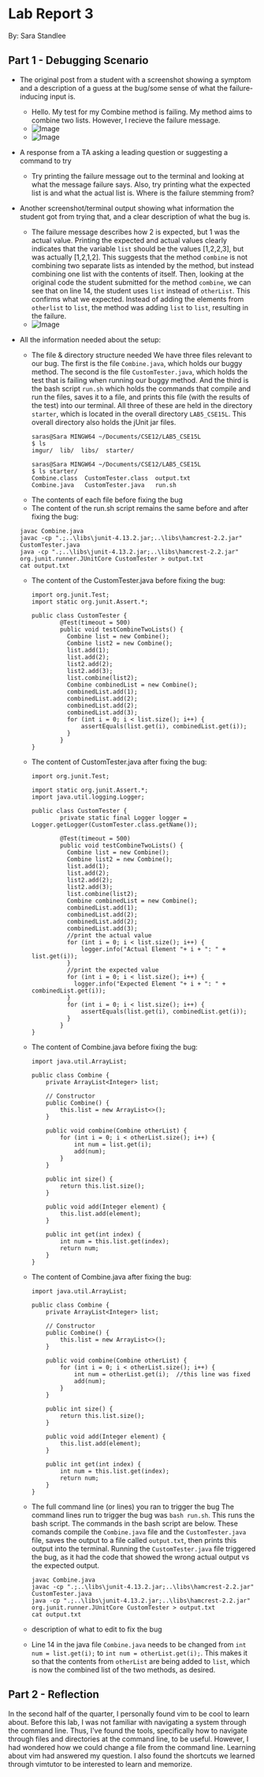 # Lab Report 3
By: Sara Standlee
## Part 1 - Debugging Scenario
* The original post from a student with a screenshot showing a symptom and a description of a guess at the bug/some sense of what the failure-inducing input is.
   * Hello. My test for my Combine method is failing. My method aims to combine two lists. However, I recieve the failure message. 
   * ![Image](Lab5CombineMethodScreenshot.png)
   * ![Image](Failures.png)


* A response from a TA asking a leading question or suggesting a command to try
  * Try printing the failure message out to the terminal and looking at what the message failure says. Also, try printing what the expected list is and what the actual list is. Where is the failure stemming from?

* Another screenshot/terminal output showing what information the student got from trying that, and a clear description of what the bug is.
   * The failure message describes how 2 is expected, but 1 was the actual value. Printing the expected and actual values clearly indicates that the variable `list` should be the values [1,2,2,3], but was actually [1,2,1,2]. This suggests that the method `combine` is not combining two separate lists as intended by the method, but instead combining one list with the contents of itself. Then, looking at the original code the student submitted for the method `combine`, we can see that on line 14, the student uses `list` instead of `otherList`. This confirms what we expected. Instead of adding the elements from `otherlist` to `list`, the method was adding `list` to `list`, resulting in the failure. 
   * ![Image](FurtherInfo.png)

* All the information needed about the setup:
  * The file & directory structure needed
  We have three files relevant to our bug. The first is the file `Combine.java`, which holds our buggy method. The second is the file `CustomTester.java`, which holds the test that is failing when running our buggy method. And the third is the bash script `run.sh` which holds the commands that compile and run the files, saves it to a file, and prints this file (with the results of the test) into our terminal. All three of these are held in the directory `starter`, which is located in the overall directory `LAB5_CSE15L`. This overall directory also holds the jUnit jar files.
     ```
     saras@Sara MINGW64 ~/Documents/CSE12/LAB5_CSE15L
     $ ls
     imgur/  lib/  libs/  starter/
     
     saras@Sara MINGW64 ~/Documents/CSE12/LAB5_CSE15L
     $ ls starter/
     Combine.class  CustomTester.class  output.txt
     Combine.java   CustomTester.java   run.sh
     ```
  * The contents of each file before fixing the bug
   * The content of the run.sh script remains the same before and after fixing the bug:
    ```
    javac Combine.java
    javac -cp ".;..\libs\junit-4.13.2.jar;..\libs\hamcrest-2.2.jar" CustomTester.java
    java -cp ".;..\libs\junit-4.13.2.jar;..\libs\hamcrest-2.2.jar" org.junit.runner.JUnitCore CustomTester > output.txt
    cat output.txt
    ```
   * The content of the CustomTester.java before fixing the bug:
     ```
     import org.junit.Test;
     import static org.junit.Assert.*;
     
     public class CustomTester {
             @Test(timeout = 500)
             public void testCombineTwoLists() {
               Combine list = new Combine();
               Combine list2 = new Combine();
               list.add(1);
               list.add(2);
               list2.add(2);
               list2.add(3);
               list.combine(list2);
               Combine combinedList = new Combine();
               combinedList.add(1);
               combinedList.add(2);
               combinedList.add(2);
               combinedList.add(3);
               for (int i = 0; i < list.size(); i++) {
                   assertEquals(list.get(i), combinedList.get(i));
               }
             }      
     }
     ```
   * The content of CustomTester.java after fixing the bug:
     ```
     import org.junit.Test;
     
     import static org.junit.Assert.*;
     import java.util.logging.Logger;
     
     public class CustomTester {
             private static final Logger logger = Logger.getLogger(CustomTester.class.getName());
     
             @Test(timeout = 500)
             public void testCombineTwoLists() {
               Combine list = new Combine();
               Combine list2 = new Combine();
               list.add(1);
               list.add(2);
               list2.add(2);
               list2.add(3);
               list.combine(list2);
               Combine combinedList = new Combine();
               combinedList.add(1);
               combinedList.add(2);
               combinedList.add(2);
               combinedList.add(3);
               //print the actual value
               for (int i = 0; i < list.size(); i++) { 
                   logger.info("Actual Element "+ i + ": " + list.get(i));
               }
               //print the expected value
               for (int i = 0; i < list.size(); i++) {
                 logger.info("Expected Element "+ i + ": " + combinedList.get(i));
               } 
               for (int i = 0; i < list.size(); i++) {
                   assertEquals(list.get(i), combinedList.get(i));
               }
             }     
     }
     ```
   * The content of Combine.java before fixing the bug:
     ```      
     import java.util.ArrayList;
     
     public class Combine {
         private ArrayList<Integer> list;  
     
         // Constructor
         public Combine() {
             this.list = new ArrayList<>();
         }
     
         public void combine(Combine otherList) {
             for (int i = 0; i < otherList.size(); i++) {
                 int num = list.get(i);
                 add(num);
             }
         }
     
         public int size() {
             return this.list.size();
         }
     
         public void add(Integer element) {
             this.list.add(element);
         }
     
         public int get(int index) {
             int num = this.list.get(index);
             return num;
         }
     }
     ```
   * The content of Combine.java after fixing the bug:
     ```     
     import java.util.ArrayList;
     
     public class Combine {
         private ArrayList<Integer> list;  
     
         // Constructor
         public Combine() {
             this.list = new ArrayList<>();
         }
     
         public void combine(Combine otherList) {
             for (int i = 0; i < otherList.size(); i++) {
                 int num = otherList.get(i);  //this line was fixed
                 add(num);
             }
         }
     
         public int size() {
             return this.list.size();
         }
     
         public void add(Integer element) {
             this.list.add(element);
         }
     
         public int get(int index) {
             int num = this.list.get(index);
             return num;
         }
     }
     ```

  * The full command line (or lines) you ran to trigger the bug
    The command lines run to trigger the bug was `bash run.sh`. This runs the bash script. The commands in the bash script are below. These comands compile the `Combine.java` file and the `CustomTester.java` file, saves the output to a file called `output.txt`, then prints this output into the terminal. Running the `CustomTester.java` file triggered the bug, as it had the code that showed the wrong actual output vs the expected output.
    ```
    javac Combine.java
    javac -cp ".;..\libs\junit-4.13.2.jar;..\libs\hamcrest-2.2.jar" CustomTester.java
    java -cp ".;..\libs\junit-4.13.2.jar;..\libs\hamcrest-2.2.jar" org.junit.runner.JUnitCore CustomTester > output.txt
    cat output.txt
    ```

  *  description of what to edit to fix the bug
   * Line 14 in the java file `Combine.java` needs to be changed from `int num = list.get(i);` to `int num = otherList.get(i);`. This makes it so that the contents from `otherList` are being added to `list`, which is now the combined list of the two methods, as desired. 




## Part 2 - Reflection
In the second half of the quarter, I personally found vim to be cool to learn about. Before this lab, I was not familiar with navigating a system through the command line. Thus, I've found the tools, specifically how to navigate through files and directories at the command line, to be useful. However, I had wondered how we could change a file from the command line. Learning about vim had answered my question. I also found the shortcuts we learned through vimtutor to be interested to learn and memorize. 
